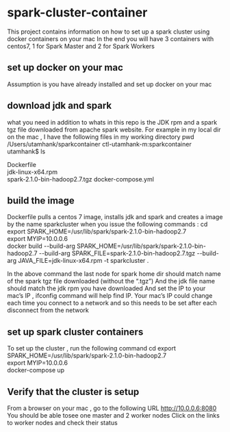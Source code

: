 # spark-cluster-container
This project contains information on how to set up a spark cluster using docker containers on your mac
In the end you will have 3 containers with centos7,  1 for Spark Master and 2 for Spark Workers

## set up docker on your mac
Assumption is you have already installed and set up docker  on your mac

## download jdk and spark 
what you need in addition to whats in this repo is the JDK rpm and a spark tgz file downloaded from apache spark website. 
For example in my local dir on the mac , I have the following files in my working directory
pwd
/Users/utamhank/sparkcontainer
ctl-utamhank-m:sparkcontainer utamhank$ ls

Dockerfile			
jdk-linux-x64.rpm		
spark-2.1.0-bin-hadoop2.7.tgz
docker-compose.yml

## build the image
Dockerfile pulls a centos 7 image, installs jdk and spark and creates a image by the name sparkcluster when you issue the following commands :
cd <to your working dir>
export SPARK_HOME=/usr/lib/spark/spark-2.1.0-bin-hadoop2.7  
export MYIP=10.0.0.6   
docker build --build-arg SPARK_HOME=/usr/lib/spark/spark-2.1.0-bin-hadoop2.7 --build-arg SPARK_FILE=spark-2.1.0-bin-hadoop2.7.tgz  --build-arg JAVA_FILE=jdk-linux-x64.rpm -t sparkcluster .

In the above command the last node for spark home dir should match name of the spark tgz file downloaded (without the “.tgz”)
And the jdk file name should match the jdk rpm you have downloaded
And set the IP to your mac’s IP , ifconfig command will help find IP. 
Your mac’s IP could change each time you connect to a network and so this needs to be set after each disconnect from the network

## set up spark cluster containers

To set up the cluster , run the following command
cd <to your working dir>
export SPARK_HOME=/usr/lib/spark/spark-2.1.0-bin-hadoop2.7  
export MYIP=10.0.0.6  
docker-compose up

## Verify that the cluster is setup
From a browser on your mac , go to the following URL
http://10.0.0.6:8080
You should be able tosee one master and 2 worker nodes
Click on the links to worker nodes and check their status
